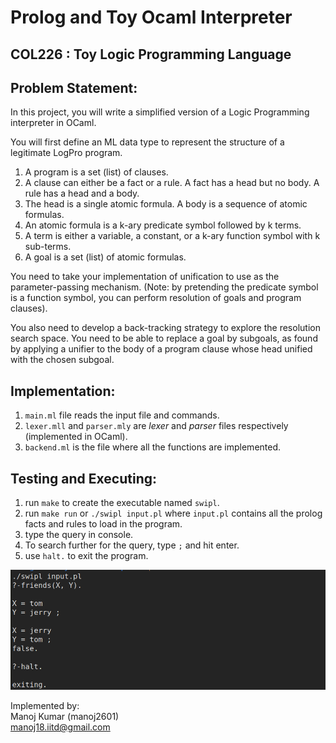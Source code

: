 # Prolog and Toy Ocaml Interpreter
## COL226 : Toy Logic Programming Language

## Problem Statement:
In this project, you will write a simplified version of a Logic Programming interpreter in OCaml.

You will first define an ML data type to represent the structure of a legitimate LogPro program.

1. A program is a set (list) of clauses. 
2. A clause can either be a fact or a rule. A fact has a head but no body.  A rule has a head and a body.  
3. The head is a single atomic formula.  A body is a sequence of atomic formulas.
4. An atomic formula is a k-ary predicate symbol followed by k terms.
5. A term is either a variable, a constant, or a k-ary function symbol with k sub-terms.
6. A goal is a set (list) of atomic formulas.

You need to take your implementation of unification to use as the parameter-passing mechanism. (Note: by pretending the predicate symbol is a function symbol, you can perform resolution of goals and program clauses).

You also need to develop a back-tracking strategy to explore the resolution search space.   You need to be able to replace a goal by subgoals, as found by applying a unifier to the body of a program clause whose head unified with the chosen subgoal.

## Implementation:
1. `main.ml` file reads the input file and commands.
2. `lexer.mll` and `parser.mly` are *lexer* and *parser* files respectively (implemented in OCaml).
3. `backend.ml` is the file where all the functions are implemented.

## Testing and Executing:
1. run `make` to create the executable named `swipl`.
2. run `make run` or `./swipl input.pl` where `input.pl` contains all the prolog facts and rules to load in the program.
3. type the query in console.
4. To search further for the query, type `;` and hit enter.
5. use `halt.` to exit the program.

![scale=0.5](sample.png)

Implemented by:  
Manoj Kumar (manoj2601)  
manoj18.iitd@gmail.com  